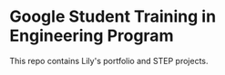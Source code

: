 # Google Student Training in Engineering Program

This repo contains Lily's portfolio and STEP projects.
